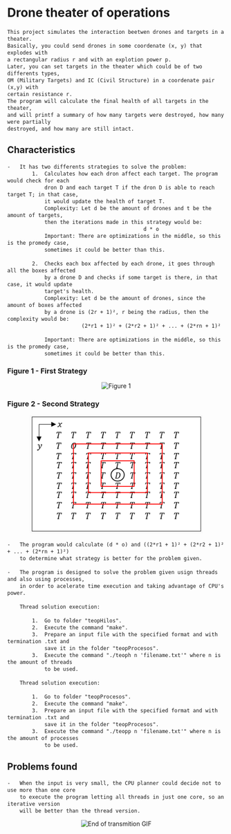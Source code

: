 # Drone theater of operations

    This project simulates the interaction beetwen drones and targets in a theater.
    Basically, you could send drones in some coordenate (x, y) that explodes with 
    a rectangular radius r and with an explotion power p.
    Later, you can set targets in the theater which could be of two differents types, 
    OM (Military Targets) and IC (Civil Structure) in a coordenate pair (x,y) with 
    certain resistance r.
    The program will calculate the final health of all targets in the theater, 
    and will printf a summary of how many targets were destroyed, how many were partially
    destroyed, and how many are still intact.

## Characteristics

    -   It has two differents strategies to solve the problem:
            1.  Calculates how each dron affect each target. The program would check for each
                dron D and each target T if the dron D is able to reach target T; in that case,
                it would update the health of target T.
                Complexity: Let d be the amount of drones and t be the amount of targets, 
                then the iterations made in this strategy would be:
                                                d * o
                Important: There are optimizations in the middle, so this is the promedy case,
                sometimes it could be better than this.

            2.  Checks each box affected by each drone, it goes through all the boxes affected
                by a drone D and checks if some target is there, in that case, it would update
                target's health.
                Complexity: Let d be the amount of drones, since the amount of boxes affected 
                by a drone is (2r + 1)², r being the radius, then the complexity would be:
                            (2*r1 + 1)² + (2*r2 + 1)² + ... + (2*rn + 1)²

                Important: There are optimizations in the middle, so this is the promedy case,
                sometimes it could be better than this.
### Figure 1 - First Strategy 
<p align="center">
  <img src="https://github.com/user-attachments/assets/135fb371-fc18-4ea7-9135-5947ddae6937" alt="Figure 1" width="400"/>
</p>

### Figure 2 - Second Strategy
<p align="center">
  <img src="https://github.com/Arcargotte/em2025-ci3825-proyecto2/blob/main/assets/Figure2.png" alt="Figure 2" width="400"/>
</p>

    -   The program would calculate (d * o) and ((2*r1 + 1)² + (2*r2 + 1)² + ... + (2*rn + 1)²)
        to determine what strategy is better for the problem given.
    
    -   The program is designed to solve the problem given usign threads and also using processes,
        in order to acelerate time execution and taking advantage of CPU's power.

        Thread solution execution:

            1.  Go to folder "teopHilos".
            2.  Execute the command "make".
            3.  Prepare an input file with the specified format and with termination .txt and
                save it in the folder "teopProcesos".
            3.  Execute the command "./teoph n 'filename.txt'" where n is the amount of threads 
                to be used.

        Thread solution execution:

            1.  Go to folder "teopProcesos".
            2.  Execute the command "make".
            3.  Prepare an input file with the specified format and with termination .txt and 
                save it in the folder "teopProcesos".
            3.  Execute the command "./teopp n 'filename.txt'" where n is the amount of processes 
                to be used.

## Problems found

    -   When the input is very small, the CPU planner could decide not to use more than one core
        to execute the program letting all threads in just one core, so an iterative version 
        will be better than the thread version. 


<p align="center">
  <img src="https://media4.giphy.com/media/v1.Y2lkPTc5MGI3NjExOXRpZjIwNXFqYXg4bXF5YXB1ajRvMmNpNHh4anA5ZTRkdHRoM3d5diZlcD12MV9pbnRlcm5hbF9naWZfYnlfaWQmY3Q9Zw/Ph0oIVQeuvh0k/giphy.gif" alt="End of transmition GIF" width="400"/>
</p>
